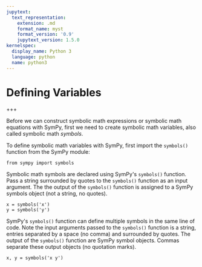 ```yaml
---
jupytext:
  text_representation:
    extension: .md
    format_name: myst
    format_version: '0.9'
    jupytext_version: 1.5.0
kernelspec:
  display_name: Python 3
  language: python
  name: python3
---
```


# Defining Variables

+++

Before we can construct symbolic math expressions or symbolic math equations with SymPy, first we need to create symbolic math variables, also called symbolic math _symbols_.

To define symbolic math variables with SymPy,  first import the ```symbols()``` function from the SymPy module:

```{code-cell} ipython3
from sympy import symbols
```

Symbolic math symbols are declared using SymPy's ```symbols()``` function. Pass a string surrounded by quotes to the ```symbols()``` function as an input argument. The the output of the ```symbols()``` function is assigned to a SymPy symbols object (not a string, no quotes).

```{code-cell} ipython3
x = symbols('x')
y = symbols('y')
```

SymPy's ```symbols()``` function can define multiple symbols in the same line of code. Note the input arguments passed to the ```symbols()``` function is a string, entries separated by a space (no comma) and surrounded by quotes. The output of the ```symbols()``` function are SymPy symbol objects. Commas separate these output objects (no quotation marks).

```{code-cell} ipython3
x, y = symbols('x y')
```
